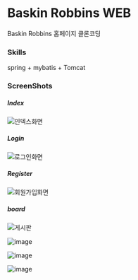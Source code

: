 # Baskin Robbins WEB

Baskin Robbins 홈페이지 클론코딩

### Skills
spring + mybatis + Tomcat

### ScreenShots
##### Index
![인덱스화면](https://user-images.githubusercontent.com/26542929/75113239-58e5f900-568f-11ea-9f98-a5519c9674d8.png)

##### Login
![로그인화면](https://user-images.githubusercontent.com/26542929/75113254-74e99a80-568f-11ea-8a10-0168cd996312.png)

##### Register
![회원가입화면](https://user-images.githubusercontent.com/26542929/75113255-79ae4e80-568f-11ea-8e17-7161c92640dd.png)

##### board
![게시판](https://user-images.githubusercontent.com/26542929/75113240-5b485300-568f-11ea-8825-80060236b9e2.png)

![image](https://user-images.githubusercontent.com/26542929/75113241-5d121680-568f-11ea-813d-a49b47da9bf3.png)

![image](https://user-images.githubusercontent.com/26542929/75113243-6bf8c900-568f-11ea-8d88-a748d167eecd.png)

![image](https://user-images.githubusercontent.com/26542929/75113245-70bd7d00-568f-11ea-8cea-9c35c8139bee.png)

